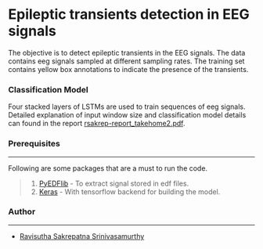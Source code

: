 # Epileptic transients detection in EEG signals
The objective is to detect epileptic transients in the EEG signals. The data contains eeg signals sampled at different sampling rates. The training set contains yellow box annotations to indicate the presence of the transients.

### Classification Model
Four stacked layers of LSTMs are used to train sequences of eeg signals. Detailed explanation of input window size and classification model details can found in the report [rsakrep-report_takehome2.pdf](https://github.com/Ravisutha/EEG-yellow-box-classification/blob/master/rsakrep-report_takehome2.pdf).

### Prerequisites
----
Following are some packages that are a must to run the code.
>1. [PyEDFlib](https://pyedflib.readthedocs.io/en/latest/)  - To extract signal stored in edf files.
>2. [Keras](https://keras.io/) - With tensorflow backend for building the model.


### Author
-----
* [Ravisutha Sakrepatna Srinivasamurthy](https://www.linkedin.com/in/ravisutha/)